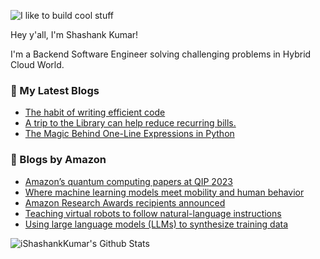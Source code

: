 ![I like to build cool stuff](https://res.cloudinary.com/dt8g3rhcy/image/upload/v1595929574/i_like_to_build_cool_shit._1_nzbwjh.png)

Hey y'all, I'm Shashank Kumar! 

I'm a Backend Software Engineer solving challenging problems in Hybrid Cloud World.

### 📕 My Latest Blogs
<!-- BLOG-POST-LIST:START -->
- [The habit of writing efficient code](https://medium.com/@ishashankkumar/the-habit-of-writing-efficient-code-153b05f04269?source=rss-d24dda280d5f------2)
- [A trip to the Library can help reduce recurring bills.](https://medium.com/swlh/a-trip-to-the-library-can-help-reduce-recurring-bills-23bca495cdf5?source=rss-d24dda280d5f------2)
- [The Magic Behind One-Line Expressions in Python](https://medium.com/swlh/the-magic-behind-one-line-expressions-in-python-816c10180c5c?source=rss-d24dda280d5f------2)
<!-- BLOG-POST-LIST:END -->

### 📕 Blogs by Amazon
<!-- AMAZON-BLOG-POST-LIST:START -->
- [Amazon’s quantum computing papers at QIP 2023](https://www.amazon.science/blog/amazons-quantum-computing-papers-at-qip-2023)
- [Where machine learning models meet mobility and human behavior](https://www.amazon.science/working-at-amazon/mahdieh-allahviranloo-last-mile-delivery-research)
- [Amazon Research Awards recipients announced](https://www.amazon.science/research-awards/program-updates/26-amazon-research-awards-recipients-announced)
- [Teaching virtual robots to follow natural-language instructions](https://www.amazon.science/blog/teaching-virtual-robots-to-follow-natural-language-instructions)
- [Using large language models &lpar;LLMs&rpar; to synthesize training data](https://www.amazon.science/blog/using-large-language-models-llms-to-synthesize-training-data)
<!-- AMAZON-BLOG-POST-LIST:END -->



<img align="center" alt="iShashankKumar's Github Stats" src="https://github-readme-stats.vercel.app/api?username=ishashankkumar&show_icons=true&hide_border=true" />
